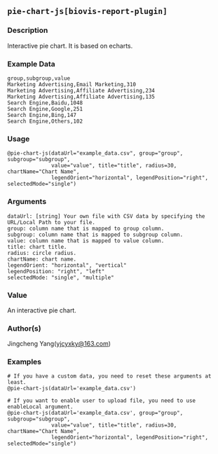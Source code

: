 ## `pie-chart-js[biovis-report-plugin]`
### Description
Interactive pie chart. It is based on echarts.

### Example Data
```
group,subgroup,value
Marketing Advertising,Email Marketing,310
Marketing Advertising,Affiliate Advertising,234
Marketing Advertising,Affiliate Advertising,135
Search Engine,Baidu,1048
Search Engine,Google,251
Search Engine,Bing,147
Search Engine,Others,102
```

### Usage

```
@pie-chart-js(dataUrl="example_data.csv", group="group", subgroup="subgroup",   
              value="value", title="title", radius=30, chartName="Chart Name",
              legendOrient="horizontal", legendPosition="right", selectedMode="single")
```

### Arguments

```text
dataUrl: [string] Your own file with CSV data by specifying the URL/Local Path to your file.
group: column name that is mapped to group column.
subgroup: column name that is mapped to subgroup column.
value: column name that is mapped to value column.
title: chart title.
radius: circle radius.
chartName: chart name.
legendOrient: "horizontal", "vertical"
legendPosition: "right", "left"
selectedMode: "single", "multiple"
```

### Value
An interactive pie chart.

### Author(s)
Jingcheng Yang(yjcyxky@163.com)

### Examples

```
# If you have a custom data, you need to reset these arguments at least.
@pie-chart-js(dataUrl='example_data.csv')

# If you want to enable user to upload file, you need to use enableLocal argument.
@pie-chart-js(dataUrl='example_data.csv', group="group", subgroup="subgroup",   
              value="value", title="title", radius=30, chartName="Chart Name",
              legendOrient="horizontal", legendPosition="right", selectedMode="single")
```
